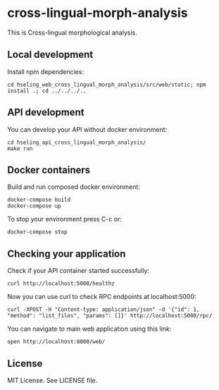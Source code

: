 # cross-lingual-morph-analysis

This is Cross-lingual morphological analysis.

## Local development

Install npm dependencies:

    cd hseling_web_cross_lingual_morph_analysis/src/web/static; npm install .; cd ../../../..

## API development

You can develop your API without docker environment:

    cd hseling_api_cross_lingual_morph_analysis/
    make run

## Docker containers

Build and run composed docker environment:

    docker-compose build
    docker-compose up
    
To stop your environment press C-c or:

    docker-compose stop

## Checking your application

Check if your API container started successfully:

    curl http://localhost:5000/healthz

Now you can use curl to check RPC endpoints at localhost:5000:

    curl -XPOST -H "Content-type: application/json" -d '{"id": 1, "method": "list_files", "params": []}' http://localhost:5000/rpc/

You can navigate to main web application using this link:

    open http://localhost:8000/web/

## License

MIT License. See LICENSE file.

